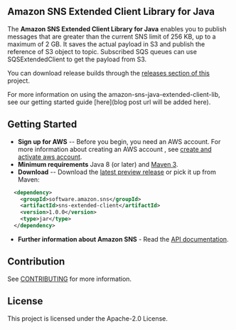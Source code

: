## Amazon SNS Extended Client Library for Java

The **Amazon SNS Extended Client Library for Java** enables you to publish messages that are greater than the current SNS limit of 256 KB, up to a maximum of 2 GB.
It saves the actual payload in S3 and publish the reference of S3 object to topic. Subscribed SQS queues can use SQSExtendedClient to get the payload from S3.

You can download release builds through the [releases section of this](https://github.com/awslabs/amazon-sns-java-extended-client-lib) project.

For more information on using the amazon-sns-java-extended-client-lib, see our getting started guide [here](blog post url will be added here).

## Getting Started

* **Sign up for AWS** -- Before you begin, you need an AWS account. For more information about creating an AWS account , see [create and activate aws account](https://aws.amazon.com/premiumsupport/knowledge-center/create-and-activate-aws-account/).
* **Minimum requirements** Java 8 (or later) and [Maven 3](http://maven.apache.org/).
* **Download** -- Download the [latest preview release](https://github.com/awslabs/amazon-sns-java-extended-client-lib/releases) or pick it up from Maven:
```xml
  <dependency>
    <groupId>software.amazon.sns</groupId>
    <artifactId>sns-extended-client</artifactId>
    <version>1.0.0</version>
    <type>jar</type>
  </dependency>
```
* **Further information about Amazon SNS** - Read the [API documentation](http://aws.amazon.com/documentation/sns/).

## Contribution
See [CONTRIBUTING](CONTRIBUTING.md#security-issue-notifications) for more information.

## License
This project is licensed under the Apache-2.0 License.
